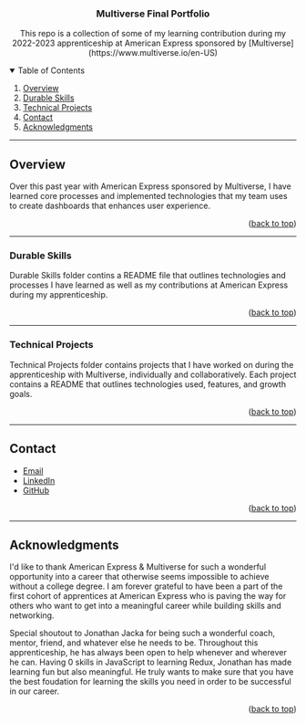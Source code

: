 <a name="readme-top"></a>

  <h3 align="center">Multiverse Final Portfolio</h3>

  <p align="center">
    This repo is a collection of some of my learning contribution during my 2022-2023 apprenticeship at American Express sponsored by [Multiverse](https://www.multiverse.io/en-US)
  </p>
</div>

<!-- TABLE OF CONTENTS -->
<details open="open">
  <summary>Table of Contents</summary>
  <ol>
    <li><a href="#overview">Overview</a></li>
    <li><a href="#durable-skills">Durable Skills</a></li>
    <li><a href="#technical-projects">Technical Projects</a></li>
    <li><a href="#contact">Contact</a></li>
    <li><a href="#acknowledgments">Acknowledgments</a></li>
  </ol>
</details>

---

<!-- Overview -->
## Overview
Over this past year with American Express sponsored by Multiverse, I have learned core processes and implemented technologies that my team uses to create dashboards that enhances user experience. 

<p align="right">(<a href="#readme-top">back to top</a>)</p>

---

<!-- Durable Skills Section -->
### Durable Skills

Durable Skills folder contins a README file that outlines technologies and processes I have learned as well as my contributions at American Express during my apprenticeship.


<p align="right">(<a href="#readme-top">back to top</a>)</p>

---

<!-- Technical Projects Section -->
### Technical Projects

Technical Projects folder contains projects that I have worked on during the apprenticeship with Multiverse, individually and collaboratively. Each project contains a README that outlines technologies used, features, and growth goals.


<p align="right">(<a href="#technical">back to top</a>)</p>

---

<!-- CONTACT -->
## Contact

- <a href="mailto:jmbliberato@gmail.com">Email</a>
- [LinkedIn](https://www.linkedin.com/in/jo-anne-mae-liberato-84920123b/)
- [GitHub](https://github.com/joannembl)

<p align="right">(<a href="#readme-top">back to top</a>)</p>

---

<!-- ACKNOWLEDGMENTS -->
## Acknowledgments

I'd like to thank American Express & Multiverse for such a wonderful opportunity into a career that otherwise seems impossible to achieve without a college degree. I am forever grateful to have been a part of the first cohort of apprentices at American Express who is paving the way for others who want to get into a meaningful career while building skills and networking.

Special shoutout to Jonathan Jacka for being such a wonderful coach, mentor, friend, and whatever else he needs to be. Throughout this apprenticeship, he has always been open to help whenever and wherever he can. Having 0 skills in JavaScript to learning Redux, Jonathan has made learning fun but also meaningful. He truly wants to make sure that you have the best foudation for learning the skills you need in order to be successful in our career. 

<p align="right">(<a href="#readme-top">back to top</a>)</p>